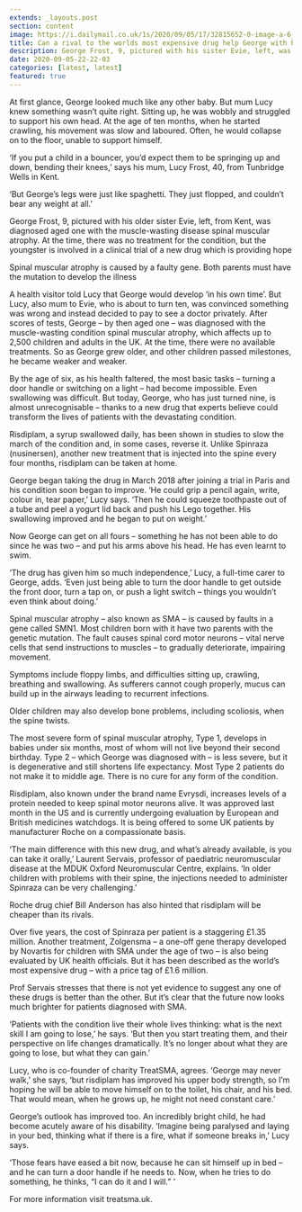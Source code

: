 ```yaml
---
extends: _layouts.post
section: content
image: https://i.dailymail.co.uk/1s/2020/09/05/17/32815652-0-image-a-6_1599323821752.jpg 
title: Can a rival to the worlds most expensive drug help George with his muscle-wasting illness? 
description: George Frost, 9, pictured with his sister Evie, left, was diagnosed with spinal muscular atrophy aged one. The youngster from Kent saw his muscles waste away until he was placed on a clinical trial. 
date: 2020-09-05-22-22-03 
categories: [latest, latest] 
featured: true 
--- 
```

At first glance, George looked much like any other baby. But mum Lucy knew something wasn’t quite right. Sitting up, he was wobbly and struggled to support his own head. At the age of ten months, when he started crawling, his movement was slow and laboured. Often, he would collapse on to the floor, unable to support himself.

‘If you put a child in a bouncer, you’d expect them to be springing up and down, bending their knees,’ says his mum, Lucy Frost, 40, from Tunbridge Wells in Kent.

‘But George’s legs were just like spaghetti. They just flopped, and couldn’t bear any weight at all.’

George Frost, 9, pictured with his older sister Evie, left, from Kent, was diagnosed aged one with the muscle-wasting disease spinal muscular atrophy. At the time, there was no treatment for the condition, but the youngster is involved in a clinical trial of a new drug which is providing hope

Spinal muscular atrophy is caused by a faulty gene. Both parents must have the mutation to develop the illness

A health visitor told Lucy that George would develop ‘in his own time’. But Lucy, also mum to Evie, who is about to turn ten, was convinced something was wrong and instead decided to pay to see a doctor privately. After scores of tests, George – by then aged one – was diagnosed with the muscle-wasting condition spinal muscular atrophy, which affects up to 2,500 children and adults in the UK. At the time, there were no available treatments. So as George grew older, and other children passed milestones, he became weaker and weaker.

By the age of six, as his health faltered, the most basic tasks – turning a door handle or switching on a light – had become impossible. Even swallowing was difficult. But today, George, who has just turned nine, is almost unrecognisable – thanks to a new drug that experts believe could transform the lives of patients with the devastating condition.

Risdiplam, a syrup swallowed daily, has been shown in studies to slow the march of the condition and, in some cases, reverse it. Unlike Spinraza (nusinersen), another new treatment that is injected into the spine every four months, risdiplam can be taken at home.

George began taking the drug in March 2018 after joining a trial in Paris and his condition soon began to improve. ‘He could grip a pencil again, write, colour in, tear paper,’ Lucy says. ‘Then he could squeeze toothpaste out of a tube and peel a yogurt lid back and push his Lego together. His swallowing improved and he began to put on weight.’

Now George can get on all fours – something he has not been able to do since he was two – and put his arms above his head. He has even learnt to swim.

‘The drug has given him so much independence,’ Lucy, a full-time carer to George, adds. ‘Even just being able to turn the door handle to get outside the front door, turn a tap on, or push a light switch – things you wouldn’t even think about doing.’

Spinal muscular atrophy – also known as SMA – is caused by faults in a gene called SMN1. Most children born with it have two parents with the genetic mutation. The fault causes spinal cord motor neurons – vital nerve cells that send instructions to muscles – to gradually deteriorate, impairing movement.

Symptoms include floppy limbs, and difficulties sitting up, crawling, breathing and swallowing. As sufferers cannot cough properly, mucus can build up in the airways leading to recurrent infections.

Older children may also develop bone problems, including scoliosis, when the spine twists.

The most severe form of spinal muscular atrophy, Type 1, develops in babies under six months, most of whom will not live beyond their second birthday. Type 2 – which George was diagnosed with – is less severe, but it is degenerative and still shortens life expectancy. Most Type 2 patients do not make it to middle age. There is no cure for any form of the condition.

Risdiplam, also known under the brand name Evrysdi, increases levels of a protein needed to keep spinal motor neurons alive. It was approved last month in the US and is currently undergoing evaluation by European and British medicines watchdogs. It is being offered to some UK patients by manufacturer Roche on a compassionate basis.

‘The main difference with this new drug, and what’s already available, is you can take it orally,’ Laurent Servais, professor of paediatric neuromuscular disease at the MDUK Oxford Neuromuscular Centre, explains. ‘In older children with problems with their spine, the injections needed to administer Spinraza can be very challenging.’

Roche drug chief Bill Anderson has also hinted that risdiplam will be cheaper than its rivals.

Over five years, the cost of Spinraza per patient is a staggering £1.35 million. Another treatment, Zolgensma – a one-off gene therapy developed by Novartis for children with SMA under the age of two – is also being evaluated by UK health officials. But it has been described as the world’s most expensive drug – with a price tag of £1.6 million.

Prof Servais stresses that there is not yet evidence to suggest any one of these drugs is better than the other. But it’s clear that the future now looks much brighter for patients diagnosed with SMA.

‘Patients with the condition live their whole lives thinking: what is the next skill I am going to lose,’ he says. ‘But then you start treating them, and their perspective on life changes dramatically. It’s no longer about what they are going to lose, but what they can gain.’

Lucy, who is co-founder of charity TreatSMA, agrees. ‘George may never walk,’ she says, ‘but risdiplam has improved his upper body strength, so I’m hoping he will be able to move himself on to the toilet, his chair, and his bed. That would mean, when he grows up, he might not need constant care.’

George’s outlook has improved too. An incredibly bright child, he had become acutely aware of his disability. ‘Imagine being paralysed and laying in your bed, thinking what if there is a fire, what if someone breaks in,’ Lucy says.

‘Those fears have eased a bit now, because he can sit himself up in bed – and he can turn a door handle if he needs to. Now, when he tries to do something, he thinks, “I can do it and I will.” ’ 

For more information visit treatsma.uk.

